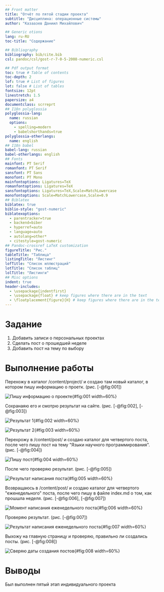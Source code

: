 ```yaml
---
## Front matter
title: "Отчёт по пятой стадии проекта"
subtitle: "Дисциплина: операционные системы"
author: "Казаазев Даниил Михайлович"

## Generic otions
lang: ru-RU
toc-title: "Содержание"

## Bibliography
bibliography: bib/cite.bib
csl: pandoc/csl/gost-r-7-0-5-2008-numeric.csl

## Pdf output format
toc: true # Table of contents
toc-depth: 2
lof: true # List of figures
lot: false # List of tables
fontsize: 12pt
linestretch: 1.5
papersize: a4
documentclass: scrreprt
## I18n polyglossia
polyglossia-lang:
  name: russian
  options:
	- spelling=modern
	- babelshorthands=true
polyglossia-otherlangs:
  name: english
## I18n babel
babel-lang: russian
babel-otherlangs: english
## Fonts
mainfont: PT Serif
romanfont: PT Serif
sansfont: PT Sans
monofont: PT Mono
mainfontoptions: Ligatures=TeX
romanfontoptions: Ligatures=TeX
sansfontoptions: Ligatures=TeX,Scale=MatchLowercase
monofontoptions: Scale=MatchLowercase,Scale=0.9
## Biblatex
biblatex: true
biblio-style: "gost-numeric"
biblatexoptions:
  - parentracker=true
  - backend=biber
  - hyperref=auto
  - language=auto
  - autolang=other*
  - citestyle=gost-numeric
## Pandoc-crossref LaTeX customization
figureTitle: "Рис."
tableTitle: "Таблица"
listingTitle: "Листинг"
lofTitle: "Список иллюстраций"
lotTitle: "Список таблиц"
lolTitle: "Листинги"
## Misc options
indent: true
header-includes:
  - \usepackage{indentfirst}
  - \usepackage{float} # keep figures where there are in the text
  - \floatplacement{figure}{H} # keep figures where there are in the text
---
```


# Задание

1. Добавить записи о персональных проектах
2. Сделать пост о прошедшей неделе
3. Добавить пост на тему по выбору

# Выполнение работы

Перехожу в каталог /content/project/ и создаю там новый каталог, в котором пишу информацию о проетк. (рис. [-@fig:001])

![Пишу информацию о проекте](image/1.png){#fig:001 width=60%}

Сохранаяю его и смотрю результат на сайте. (рис. [-@fig:002], [-@fig:003])

![Результат 1](image/2.png){#fig:002 width=60%}

![Результат 2](image/3.png){#fig:003 width=60%}

Перехрожу в /content/post/ и создаю каталог для четвертого поста, после чего пишу пост на тему "Языки научного программирования". (рис. [-@fig:004])

![Пишу пост](image/4.png){#fig:004 width=60%}

После чего проверяю результат. (рис. [-@fig:005])

![Результат написания поста](image/5.png){#fig:005 width=60%}

Возвращаюсь в /content/post/ и создаю каталог для четвертого "еженедельного" поста, после чего пишу в файле index.md о том, как прошшла неделя. (рис. [-@fig:006], [-@fig:007])

![Момент написания еженедельного поста](image/6.png){#fig:006 width=60%}

Проверяю результат. (рис. [-@fig:007])

![Результат написания еженедельного поста](image/7.png){#fig:007 width=60%}

Выхожу на главную страницу и проверяю, правильно ли создались посты. (рис. [-@fig:008])

![Сверяю даты создания постов](image/8.png){#fig:008 width=60%}

# Выводы

Был выполнен пятый этап индивидуального проекта
